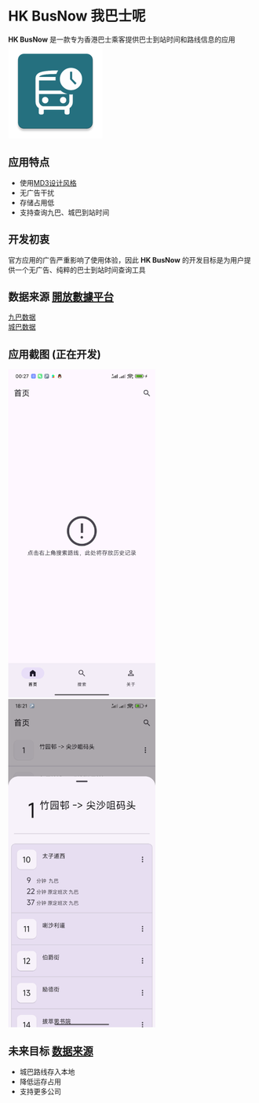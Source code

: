 # HK BusNow 我巴士呢
**HK BusNow** 是一款专为香港巴士乘客提供巴士到站时间和路线信息的应用  
![HK BusNow 图标](./app.webp)

## 应用特点
- 使用[MD3设计风格](https://m3.material.io/)
- 无广告干扰
- 存储占用低
- 支持查询九巴、城巴到站时间

## 开发初衷
官方应用的广告严重影响了使用体验，因此 **HK BusNow** 的开发目标是为用户提供一个无广告、纯粹的巴士到站时间查询工具

## 数据来源 [開放數據平台](https://data.gov.hk/)
[九巴数据](https://data.gov.hk/sc-data/dataset/hk-td-tis_21-etakmb/)  
[城巴数据](https://data.gov.hk/sc-data/dataset/ctb-eta-transport-realtime-eta/)

## 应用截图 (正在开发)
<p align = "left">    
  <img src="./app_screenshot1.png" width="300px">
  <img src="./app_screenshot2.png" width="300px">
</p>

## 未来目标 [数据来源](https://data.gov.hk/sc-data/dataset/hk-td-tis_23-routes-fares-geojson)
- 城巴路线存入本地
- 降低运存占用
- 支持更多公司
